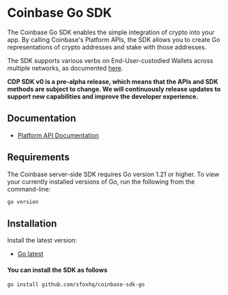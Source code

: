 # Coinbase Go SDK


The Coinbase Go SDK enables the simple integration of crypto into your app. By calling Coinbase's Platform APIs, the SDK allows you to create Go representations of crypto addresses and stake with those addresses.

The SDK supports various verbs on End-User-custodied Wallets across multiple networks, as documented [here](https://docs.cdp.coinbase.com/cdp-sdk/docs/networks).

**CDP SDK v0 is a pre-alpha release, which means that the APIs and SDK methods are subject to change. We will continuously release updates to support new capabilities and improve the developer experience.**

## Documentation

- [Platform API Documentation](https://docs.cdp.coinbase.com/platform-apis/docs/welcome)

## Requirements

The Coinbase server-side SDK requires Go version 1.21 or higher. To view your currently installed versions of Go, run the following from the command-line:

```bash
go version
```

## Installation

Install the latest version:

- [Go latest](https://go.dev/doc/install)

#### You can install the SDK as follows
```bash
go install github.com/sfoxhq/coinbase-sdk-go
```

